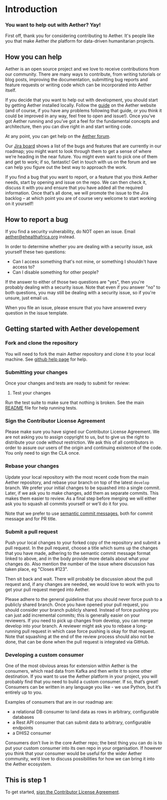 # Introduction

### You want to help out with Aether? Yay!

First off, thank you for considering contributing to Aether. It's people like you that make Aether *the* platform for data-driven humanitarian projects.

## How you can help

Aether is an open source project and we love to receive contributions from our community. There are many ways to contribute, from writing tutorials or blog posts, improving the documentation, submitting bug reports and feature requests or writing code which can be incorporated into Aether itself. 

If you decide that you want to help out with development, you should start by getting Aether installed locally. Follow the [guide](https://aether.ehealthafrica.org/documentation/try/index.html) on the Aether website (and of course, if you have any problems following that guide, or you think it could be improved in any way, feel free to open and issue!). Once you’ve got Aether running and you’ve got a feel for the fundamental concepts and architecture, then you can dive right in and start writing code.

At any point, you can get help on the [Aether forum](https://forums.ehealthafrica.org/c/aether).

Our [Jira board](https://jira.ehealthafrica.org/secure/RapidBoard.jspa?rapidView=161&view=planning.nodetail&epics=visible) shows a list of the bugs and features that are currently in our roadmap; you might want to look through them to get a sense of where we’re heading in the near future. You might even want to pick one of them and get to work; if so, fantastic! Get in touch with us on the forum and we can help you figure out the best way to approach the work.

If you find a bug that you want to report, or a feature that you think Aether needs, start by opening and issue on the repo. We can then check it, discuss it with you and ensure that you have added all the required information. Once that’s all done, we will promote the issue to the Jira backlog – at which point you are of course very welcome to start working on it yourself!

## How to report a bug

If you find a security vulnerability, do NOT open an issue. Email aether@ehealthafrica.org instead.

In order to determine whether you are dealing with a security issue, ask yourself these two questions:
- Can I access something that's not mine, or something I shouldn't have access to?
- Can I disable something for other people?

If the answer to either of those two questions are "yes", then you're probably dealing with a security issue. Note that even if you answer "no" to both questions, you may still be dealing with a security issue, so if you're unsure, just email us.

When you file an issue, please ensure that you have answered every question in the issue template.

## Getting started with Aether developement

### Fork and clone the repository
You will need to fork the main Aether repository and clone it to your local machine. See [github help page](https://help.github.com/articles/fork-a-repo) for help.

### Submitting your changes
Once your changes and tests are ready to submit for review:

1. Test your changes

Run the test suite to make sure that nothing is broken. See the main [README](README.md) file for help running tests.

### Sign the Contributor License Agreement

Please make sure you have signed our Contributor License Agreement. We are not asking you to assign copyright to us, but to give us the right to distribute your code without restriction. We ask this of all contributors in order to assure our users of the origin and continuing existence of the code. You only need to sign the CLA once.

### Rebase your changes

Update your local repository with the most recent code from the main Aether repository, and rebase your branch on top of the latest `develop` branch. We prefer your initial changes to be squashed into a single commit. Later, if we ask you to make changes, add them as separate commits. This makes them easier to review. As a final step before merging we will either ask you to squash all commits yourself or we'll do it for you.

Note that we prefer to use [semantic commit messages](https://seesparkbox.com/foundry/semantic_commit_messages), both for commit message and for PR title.

### Submit a pull request

Push your local changes to your forked copy of the repository and submit a pull request. In the pull request, choose a title which sums up the changes that you have made, adhering to the semantic commit message format linked to above, and in the body provide more details about what your changes do. Also mention the number of the issue where discussion has taken place, eg "Closes #123".

Then sit back and wait. There will probably be discussion about the pull request and, if any changes are needed, we would love to work with you to get your pull request merged into Aether.

Please adhere to the general guideline that you should never force push to a publicly shared branch. Once you have opened your pull request, you should consider your branch publicly shared. Instead of force pushing you can just add incremental commits; this is generally easier on your reviewers. If you need to pick up changes from develop, you can merge develop into your branch. A reviewer might ask you to rebase a long-running pull request in which case force pushing is okay for that request. Note that squashing at the end of the review process should also not be done, that can be done when the pull request is integrated via GitHub.

### Developing a custom consumer

One of the most obvious areas for extension within Aether is the consumers, which read data from Kafka and then write it to some other destination. If you want to use the Aether platform in your project, you will probably find that you need to build a custom consumer. If so, that’s great! Consumers can be written in any language you like - we use Python, but it’s entirely up to you.

Examples of consumers that are in our roadmap are:

- a relational DB consumer to land data as rows in arbitrary, configurable databases
- a Rest API consumer that can submit data to arbitrary, configurable endpoints
- a DHIS2 consumer

Consumers don’t live in the core Aether repo; the best thing you can do is to put your custom consumer into its own repo in your organisation. If however you think that your consumer would be useful for the wider Aether community, we’d love to discuss possibilities for how we can bring it into the Aether ecosystem.

## This is step 1

To get started, <a href="https://www.clahub.com/agreements/eHealthAfrica/aether">sign the Contributor License Agreement</a>.
